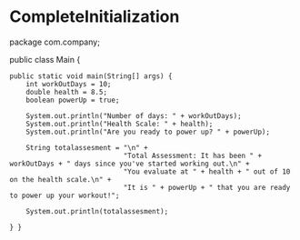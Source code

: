 # CompleteInitialization
package com.company;

public class Main {

    public static void main(String[] args) {
        int workOutDays = 10;
        double health = 8.5;
        boolean powerUp = true;

        System.out.println("Number of days: " + workOutDays);
        System.out.println("Health Scale: " + health);
        System.out.println("Are you ready to power up? " + powerUp);

        String totalassesment = "\n" +
                                "Total Assessment: It has been " + workOutDays + " days since you've started working out.\n" +
                                "You evaluate at " + health + " out of 10 on the health scale.\n" +
                                "It is " + powerUp + " that you are ready to power up your workout!";

        System.out.println(totalassesment);

    } }
